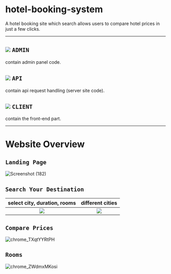 # hotel-booking-system
A hotel booking site which search allows users to compare hotel prices in just a few clicks.




---
## ![](https://via.placeholder.com/15/f03c15/f03c15.png)   ``ADMIN ``
contain admin panel code.

## ![](https://via.placeholder.com/15/c5f015/c5f015.png) ``API ``
contain api request handling (server site code).

## ![](https://via.placeholder.com/15/1589F0/1589F0.png)  ``CLIENT``
contain the front-end part.

---
# Website Overview
## `Landing Page`
![Screenshot (182)](https://github.com/Shreejeshu/RedDoorz/assets/129499258/db6eb614-ba84-409f-ab8b-4d76c11926a8)



## `Search Your Destination`
  select city, duration, rooms         |  different cities
:-------------------------:|:-------------------------:
![](https://user-images.githubusercontent.com/66358041/180613408-6175af23-1cf6-40a2-b3f1-543f2a75ca74.jpg) | ![](https://user-images.githubusercontent.com/66358041/180613422-97ca6121-885f-42dc-a291-b492816234da.jpg)

## `Compare Prices`
![chrome_TXqtYYRtPH](https://user-images.githubusercontent.com/66358041/180613416-ffdde0d3-68f3-4188-9b60-6eb7c6c10600.png)

## `Rooms`
![chrome_ZWdmxMKosi](https://user-images.githubusercontent.com/66358041/180613427-8021264e-1e48-4b22-b909-10aec7988739.jpg)
